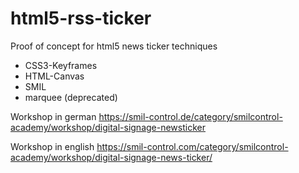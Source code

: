 # html5-rss-ticker

Proof of concept for html5 news ticker techniques

 - CSS3-Keyframes
 - HTML-Canvas
 - SMIL
 - marquee (deprecated)

Workshop in german
https://smil-control.de/category/smilcontrol-academy/workshop/digital-signage-newsticker

Workshop in english
https://smil-control.com/category/smilcontrol-academy/workshop/digital-signage-news-ticker/

